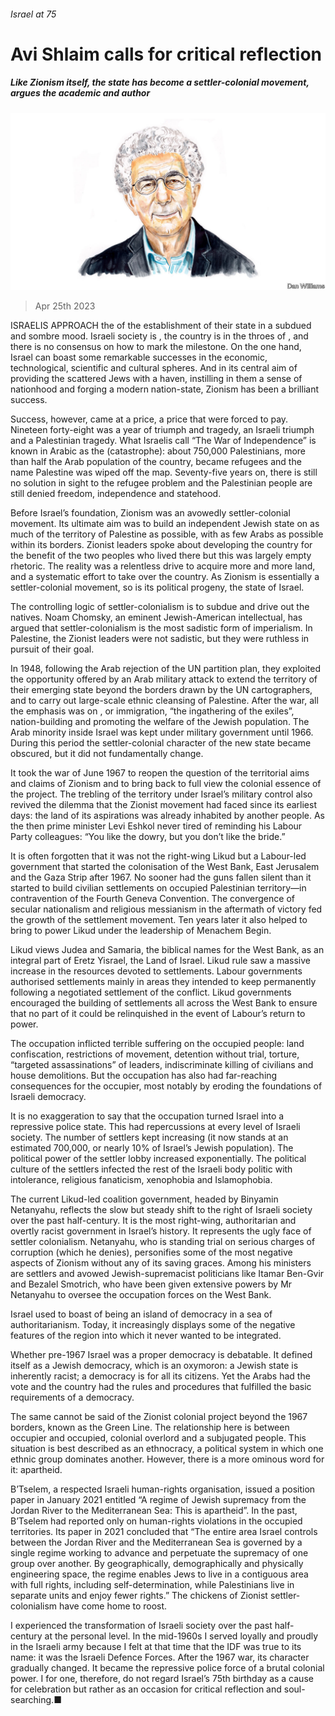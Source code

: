 ###### Israel at 75

# Avi Shlaim calls for critical reflection 

##### Like Zionism itself, the state has become a settler-colonial movement, argues the academic and author 

![image](images/20230429_BID002.jpg) 

> Apr 25th 2023 

ISRAELIS APPROACH the  of the establishment of their state in a subdued and sombre mood. Israeli society is , the country is in the throes of , and there is no consensus on how to mark the milestone. On the one hand, Israel can boast some remarkable successes in the economic, technological, scientific and cultural spheres. And in its central aim of providing the scattered Jews with a haven, instilling in them a sense of nationhood and forging a modern nation-state, Zionism has been a brilliant success.

Success, however, came at a price, a price that  were forced to pay. Nineteen forty-eight was a year of triumph and tragedy, an Israeli triumph and a Palestinian tragedy. What Israelis call “The War of Independence” is known in Arabic as the  (catastrophe): about 750,000 Palestinians, more than half the Arab population of the country, became refugees and the name Palestine was wiped off the map. Seventy-five years on, there is still no solution in sight to the refugee problem and the Palestinian people are still denied freedom, independence and statehood. 

Before Israel’s foundation, Zionism was an avowedly settler-colonial movement. Its ultimate aim was to build an independent Jewish state on as much of the territory of Palestine as possible, with as few Arabs as possible within its borders. Zionist leaders spoke about developing the country for the benefit of the two peoples who lived there but this was largely empty rhetoric. The reality was a relentless drive to acquire more and more land, and a systematic effort to take over the country. As Zionism is essentially a settler-colonial movement, so is its political progeny, the state of Israel.

The controlling logic of settler-colonialism is to subdue and drive out the natives. Noam Chomsky, an eminent Jewish-American intellectual, has argued that settler-colonialism is the most sadistic form of imperialism. In Palestine, the Zionist leaders were not sadistic, but they were ruthless in pursuit of their goal.

In 1948, following the Arab rejection of the UN partition plan, they exploited the opportunity offered by an Arab military attack to extend the territory of their emerging state beyond the borders drawn by the UN cartographers, and to carry out large-scale ethnic cleansing of Palestine. After the war, all the emphasis was on , or immigration, “the ingathering of the exiles”, nation-building and promoting the welfare of the Jewish population. The Arab minority inside Israel was kept under military government until 1966. During this period the settler-colonial character of the new state became obscured, but it did not fundamentally change.

It took the war of June 1967 to reopen the question of the territorial aims and claims of Zionism and to bring back to full view the colonial essence of the project. The trebling of the territory under Israel’s military control also revived the dilemma that the Zionist movement had faced since its earliest days: the land of its aspirations was already inhabited by another people. As the then prime minister Levi Eshkol never tired of reminding his Labour Party colleagues: “You like the dowry, but you don’t like the bride.”

It is often forgotten that it was not the right-wing Likud but a Labour-led government that started the colonisation of the West Bank, East Jerusalem and the Gaza Strip after 1967. No sooner had the guns fallen silent than it started to build civilian settlements on occupied Palestinian territory—in contravention of the Fourth Geneva Convention. The convergence of secular nationalism and religious messianism in the aftermath of victory fed the growth of the settlement movement. Ten years later it also helped to bring to power Likud under the leadership of Menachem Begin.

Likud views Judea and Samaria, the biblical names for the West Bank, as an integral part of Eretz Yisrael, the Land of Israel. Likud rule saw a massive increase in the resources devoted to settlements. Labour governments authorised settlements mainly in areas they intended to keep permanently following a negotiated settlement of the conflict. Likud governments encouraged the building of settlements all across the West Bank to ensure that no part of it could be relinquished in the event of Labour’s return to power.

The occupation inflicted terrible suffering on the occupied people: land confiscation, restrictions of movement, detention without trial, torture, “targeted assassinations” of leaders, indiscriminate killing of civilians and house demolitions. But the occupation has also had far-reaching consequences for the occupier, most notably by eroding the foundations of Israeli democracy. 

It is no exaggeration to say that the occupation turned Israel into a repressive police state. This had repercussions at every level of Israeli society. The number of settlers kept increasing (it now stands at an estimated 700,000, or nearly 10% of Israel’s Jewish population). The political power of the settler lobby increased exponentially. The political culture of the settlers infected the rest of the Israeli body politic with intolerance, religious fanaticism, xenophobia and Islamophobia.

The current Likud-led coalition government, headed by Binyamin Netanyahu, reflects the slow but steady shift to the right of Israeli society over the past half-century. It is the most right-wing, authoritarian and overtly racist government in Israel’s history. It represents the ugly face of settler colonialism. Netanyahu, who is standing trial on serious charges of corruption (which he denies), personifies some of the most negative aspects of Zionism without any of its saving graces. Among his ministers are settlers and avowed Jewish-supremacist politicians like Itamar Ben-Gvir and Bezalel Smotrich, who have been given extensive powers by Mr Netanyahu to oversee the occupation forces on the West Bank.

Israel used to boast of being an island of democracy in a sea of authoritarianism. Today, it increasingly displays some of the negative features of the region into which it never wanted to be integrated.

Whether pre-1967 Israel was a proper democracy is debatable. It defined itself as a Jewish democracy, which is an oxymoron: a Jewish state is inherently racist; a democracy is for all its citizens. Yet the Arabs had the vote and the country had the rules and procedures that fulfilled the basic requirements of a democracy.

The same cannot be said of the Zionist colonial project beyond the 1967 borders, known as the Green Line. The relationship here is between occupier and occupied, colonial overlord and a subjugated people. This situation is best described as an ethnocracy, a political system in which one ethnic group dominates another. However, there is a more ominous word for it: apartheid.

B’Tselem, a respected Israeli human-rights organisation, issued a position paper in January 2021 entitled “A regime of Jewish supremacy from the Jordan River to the Mediterranean Sea: This is apartheid”. In the past, B’Tselem had reported only on human-rights violations in the occupied territories. Its paper in 2021 concluded that “The entire area Israel controls between the Jordan River and the Mediterranean Sea is governed by a single regime working to advance and perpetuate the supremacy of one group over another. By geographically, demographically and physically engineering space, the regime enables Jews to live in a contiguous area with full rights, including self-determination, while Palestinians live in separate units and enjoy fewer rights.” The chickens of Zionist settler-colonialism have come home to roost.

I experienced the transformation of Israeli society over the past half-century at the personal level. In the mid-1960s I served loyally and proudly in the Israeli army because I felt at that time that the IDF was true to its name: it was the Israeli Defence Forces. After the 1967 war, its character gradually changed. It became the repressive police force of a brutal colonial power. I for one, therefore, do not regard Israel’s 75th birthday as a cause for celebration but rather as an occasion for critical reflection and soul-searching.■


